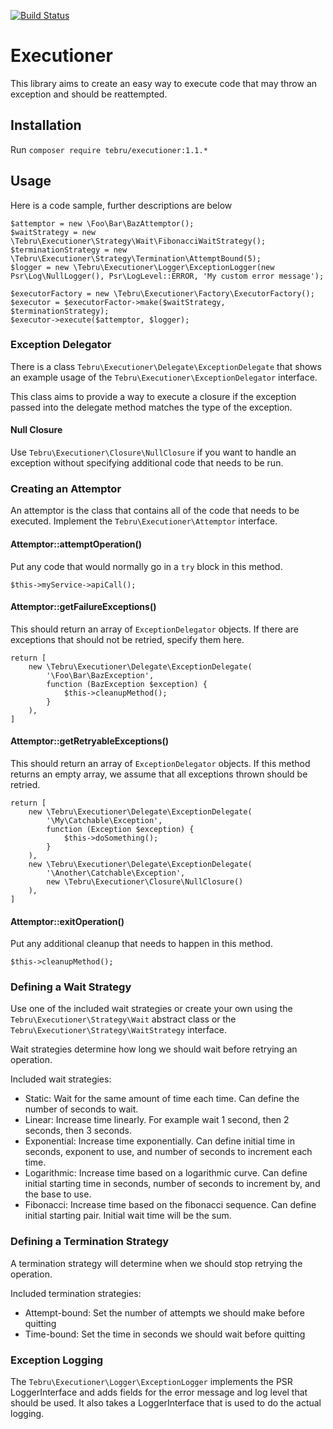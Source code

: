 [![Build Status](https://travis-ci.org/tebru/executioner.svg?branch=master)](https://travis-ci.org/tebru/executioner)

# Executioner
This library aims to create an easy way to execute code that may throw an exception and should be reattempted.

## Installation
Run `composer require tebru/executioner:1.1.*`

## Usage
Here is a code sample, further descriptions are below

```
$attemptor = new \Foo\Bar\BazAttemptor();
$waitStrategy = new \Tebru\Executioner\Strategy\Wait\FibonacciWaitStrategy();
$terminationStrategy = new \Tebru\Executioner\Strategy\Termination\AttemptBound(5);
$logger = new \Tebru\Executioner\Logger\ExceptionLogger(new Psr\Log\NullLogger(), Psr\LogLevel::ERROR, 'My custom error message');

$executorFactory = new \Tebru\Executioner\Factory\ExecutorFactory();
$executor = $executorFactor->make($waitStrategy, $terminationStrategy);
$executor->execute($attemptor, $logger);
```

### Exception Delegator
There is a class `Tebru\Executioner\Delegate\ExceptionDelegate` that shows an example usage of the `Tebru\Executioner\ExceptionDelegator` interface.

This class aims to provide a way to execute a closure if the exception passed into the delegate method matches the type of the exception.

#### Null Closure
Use `Tebru\Executioner\Closure\NullClosure` if you want to handle an exception without specifying additional code that needs to be run.

### Creating an Attemptor
An attemptor is the class that contains all of the code that needs to be executed.  Implement the `Tebru\Executioner\Attemptor` interface.

#### Attemptor::attemptOperation()
Put any code that would normally go in a `try` block in this method.

```
$this->myService->apiCall();
```

#### Attemptor::getFailureExceptions()
This should return an array of `ExceptionDelegator` objects.  If there are exceptions that should not be retried, specify them here.

```
return [
    new \Tebru\Executioner\Delegate\ExceptionDelegate(
        '\Foo\Bar\BazException',
        function (BazException $exception) {
            $this->cleanupMethod();
        }
    ),
]
```

#### Attemptor::getRetryableExceptions()
This should return an array of `ExceptionDelegator` objects. If this method returns an empty array, we assume that all exceptions thrown should be retried.

```
return [
    new \Tebru\Executioner\Delegate\ExceptionDelegate(
        '\My\Catchable\Exception',
        function (Exception $exception) {
            $this->doSomething();
        }
    ),
    new \Tebru\Executioner\Delegate\ExceptionDelegate(
        '\Another\Catchable\Exception',
        new \Tebru\Executioner\Closure\NullClosure()
    ),
]
```

#### Attemptor::exitOperation()
Put any additional cleanup that needs to happen in this method.

```
$this->cleanupMethod();
```

### Defining a Wait Strategy
Use one of the included wait strategies or create your own using the `Tebru\Executioner\Strategy\Wait` abstract class or the `Tebru\Executioner\Strategy\WaitStrategy` interface.

Wait strategies determine how long we should wait before retrying an operation.

Included wait strategies:

- Static: Wait for the same amount of time each time.  Can define the number of seconds to wait.
- Linear: Increase time linearly.  For example wait 1 second, then 2 seconds, then 3 seconds.
- Exponential: Increase time exponentially.  Can define initial time in seconds, exponent to use, and number of seconds to increment each time.
- Logarithmic: Increase time based on a logarithmic curve.  Can define initial starting time in seconds, number of seconds to increment by, and the base to use.
- Fibonacci: Increase time based on the fibonacci sequence.  Can define initial starting pair.  Initial wait time will be the sum.

### Defining a Termination Strategy
A termination strategy will determine when we should stop retrying the operation.

Included termination strategies:

- Attempt-bound: Set the number of attempts we should make before quitting
- Time-bound: Set the time in seconds we should wait before quitting

### Exception Logging
The `Tebru\Executioner\Logger\ExceptionLogger` implements the PSR LoggerInterface and adds fields for the error message and log level that should be used.  It also takes a LoggerInterface that is used to do the actual logging.
